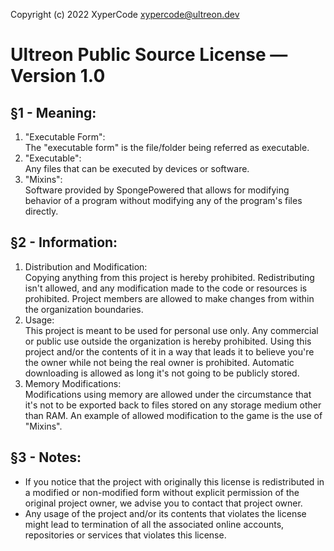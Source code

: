 Copyright (c) 2022 XyperCode <xypercode@ultreon.dev>

Ultreon Public Source License — Version 1.0
=================================================

§1 - Meaning:
------------------------

1. "Executable Form":  
   The "executable form" is the file/folder being referred as executable.
2. "Executable":  
   Any files that can be executed by devices or software.
3. "Mixins":  
   Software provided by SpongePowered
   that allows for modifying behavior of a program without modifying any of the program's files directly.

§2 - Information:
-------------------

1. Distribution and Modification:  
   Copying anything from this project is hereby prohibited.
   Redistributing isn't allowed, and any modification made to the code or resources is prohibited.
   Project members are allowed to make changes from within the organization boundaries.
2. Usage:  
   This project is meant to be used for personal use only.
   Any commercial or public use outside the organization is hereby prohibited.
   Using this project and/or the contents of it in a way
   that leads it to believe you're the owner while not being the real owner is prohibited.
   Automatic downloading is allowed as long it's not going to be publicly stored.
3. Memory Modifications:  
   Modifications using memory are allowed under the circumstance that it's not to be exported back to files stored on
   any storage medium other than RAM.
   An example of allowed modification to the game is the use of "Mixins".

§3 - Notes:
-------------------

* If you notice that the project with originally this license is redistributed in a modified or non-modified form
  without explicit permission of the original project owner, we advise you to contact that project owner.
* Any usage of the project and/or its contents that violates the license might lead to termination of all the associated
  online accounts, repositories or services that violates this license.
